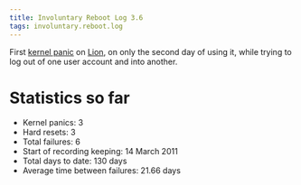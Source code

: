 ```yaml
---
title: Involuntary Reboot Log 3.6
tags: involuntary.reboot.log
---
```


First [kernel panic](/wiki/kernel_panic) on [Lion](/wiki/Lion), on only the second day of using it, while trying to log out of one user account and into another.

# Statistics so far

-   Kernel panics: 3
-   Hard resets: 3
-   Total failures: 6
-   Start of recording keeping: 14 March 2011
-   Total days to date: 130 days
-   Average time between failures: 21.66 days

